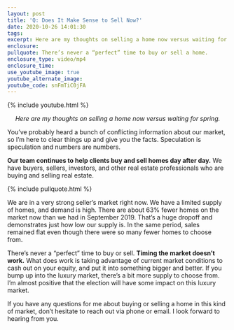 ```yaml
---
layout: post
title: 'Q: Does It Make Sense to Sell Now?'
date: 2020-10-26 14:01:30
tags:
excerpt: Here are my thoughts on selling a home now versus waiting for spring.
enclosure:
pullquote: There’s never a “perfect” time to buy or sell a home.
enclosure_type: video/mp4
enclosure_time:
use_youtube_image: true
youtube_alternate_image:
youtube_code: snFmTiC0jFA
---
```


{% include youtube.html %}

<p style="text-align: center;"><em>Here are my thoughts on selling a home now versus waiting for spring.</em></p>

You’ve probably heard a bunch of conflicting information about our market, so I’m here to clear things up and give you the facts. Speculation is speculation and numbers are numbers.&nbsp;

**Our team continues to help clients buy and sell homes day after day.** We have buyers, sellers, investors, and other real estate professionals who are buying and selling real estate.

{% include pullquote.html %}

We are in a very strong seller’s market right now. We have a limited supply of homes, and demand is high. There are about 63% fewer homes on the market now than we had in September 2019. That’s a huge dropoff and demonstrates just how low our supply is. In the same period, sales remained flat even though there were so many fewer homes to choose from.

There’s never a “perfect” time to buy or sell. **Timing the market doesn’t work.** What does work is taking advantage of current market conditions to cash out on your equity, and put it into something bigger and better. If you bump up into the luxury market, there’s a bit more supply to choose from. I’m almost positive that the election will have some impact on this luxury market.

If you have any questions for me about buying or selling a home in this kind of market, don’t hesitate to reach out via phone or email. I look forward to hearing from you.